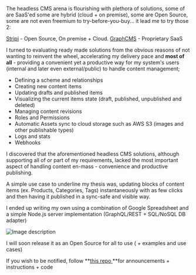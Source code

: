 The headless CMS arena is flourishing with plethora of solutions, some of are SaaS'ed some are hybrid (cloud + on premise), some are Open Source, some are not even freemium to try-before-you-buy... it lead me to try those 2:

[Stripi](https://strapi.io/) - Open Source, On premise + Cloud.
[GraphCMS](https://graphcms.com/) - Proprietary SaaS

I turned to evaluating ready made solutions from the obvious reasons of not wanting to reinvent the wheel, accelerating my delivery pace and **most of all** - providing a convenient yet a productive way for my system's users (internal and later even external/public) to handle content management;

- Defining a scheme and relationships
- Creating new content items
- Updating drafts and published items
- Visualizing the current items state (draft, published, unpublished and deleted)
- Managing content revisions
- Roles and Permissions
- Automatic Assets sync to cloud storage such as AWS S3 (images and other publishable types)
- Logs and stats
- Webhooks

I discovered that the aforementioned headless CMS solutions, although supporting all of or part of my requirements, lacked the most important aspect of handling content en-mass - convenience and productive publishing.

A simple use case to underline my thesis was, updating blocks of content items (ex. Products, Categories, Tags) instantaneously with as few clicks and then having it published in a sync-safe and visible way.  

I ended up writing my own using a combination of Google Spreadsheet and a simple Node.js server implementation (GraphQL/REST + SQL/NoSQL DB adapter)



![Image description](https://dev-to-uploads.s3.amazonaws.com/uploads/articles/exb347hnyws3v9yi1xhh.png)
 
I will soon release it as an Open Source for all to use ( + examples and use cases)

If you wish to be notified, follow **[this repo ](https://github.com/Orenus/gs-headless-cms)**for announcements + instructions + code 
